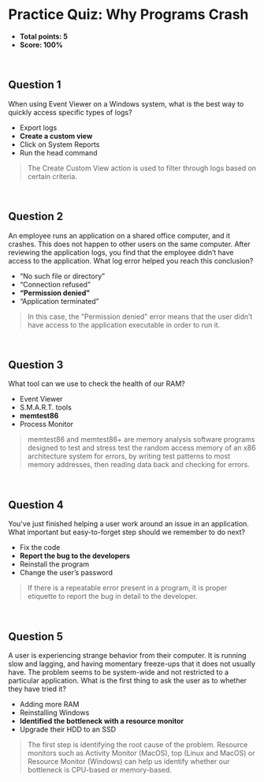# Practice Quiz: Why Programs Crash
* **Total points: 5**
* **Score: 100%**

<br>

## Question 1

When using Event Viewer on a Windows system, what is the best way to quickly access specific types of logs?

* Export logs
* **Create a custom view**
* Click on System Reports
* Run the head command

> The Create Custom View action is used to filter through logs based on certain criteria.

<br>

## Question 2

An employee runs an application on a shared office computer, and it crashes. This does not happen to other users on the same computer. After reviewing the application logs, you find that the employee didn’t have access to the application. What log error helped you reach this conclusion?

* “No such file or directory”
* “Connection refused”
* **“Permission denied”**
* “Application terminated”

> In this case, the "Permission denied" error means that the user didn’t have access to the application executable in order to run it.

<br>

## Question 3

What tool can we use to check the health of our RAM?

* Event Viewer
* S.M.A.R.T. tools
* **memtest86**
* Process Monitor

> memtest86 and memtest86+ are memory analysis software programs designed to test and stress test the random access memory of an x86 architecture system for errors, by writing test patterns to most memory addresses, then reading data back and checking for errors.

<br>

## Question 4

You've just finished helping a user work around an issue in an application. What important but easy-to-forget step should we remember to do next?

* Fix the code
* **Report the bug to the developers**
* Reinstall the program
* Change the user’s password

> If there is a repeatable error present in a program, it is proper etiquette to report the bug in detail to the developer.

<br>

## Question 5

A user is experiencing strange behavior from their computer. It is running slow and lagging, and having momentary freeze-ups that it does not usually have. The problem seems to be system-wide and not restricted to a particular application. What is the first thing to ask the user as to whether they have tried it?

* Adding more RAM
* Reinstalling Windows
* **Identified the bottleneck with a resource monitor**
* Upgrade their HDD to an SSD

> The first step is identifying the root cause of the problem. Resource monitors such as Activity Monitor (MacOS), top (Linux and MacOS) or Resource Monitor (Windows) can help us identify whether our bottleneck is CPU-based or memory-based.